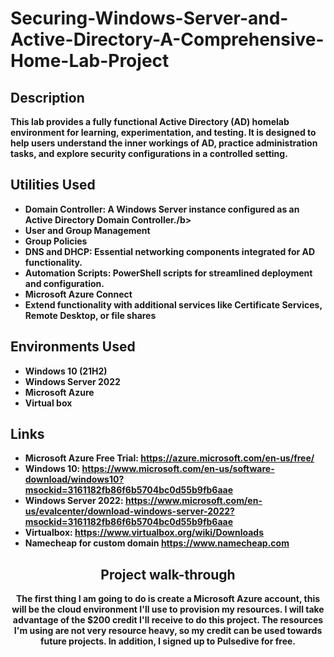 # Securing-Windows-Server-and-Active-Directory-A-Comprehensive-Home-Lab-Project

<h2>Description</h2>
<b>This lab provides a fully functional Active Directory (AD) homelab environment for learning, experimentation, and testing. It is designed to help users understand the inner workings of AD, practice administration tasks, and explore security configurations in a controlled setting.<b/>
<br />

<h2>Utilities Used</h2>

- <b>Domain Controller: A Windows Server instance configured as an Active Directory Domain Controller./b> 
- <b>User and Group Management</b> 
- <b>Group Policies</b>
- <b>DNS and DHCP: Essential networking components integrated for AD functionality.</b>
- <b>Automation Scripts: PowerShell scripts for streamlined deployment and configuration.</b>
- <b>Microsoft Azure Connect</b>
- <b>Extend functionality with additional services like Certificate Services, Remote Desktop, or file shares</b>



<h2>Environments Used </h2>

- <b>Windows 10</b> (21H2)
- <b>Windows Server 2022
- <b>Microsoft Azure</b>
- <b>Virtual box</b>

<h2>Links</h2>

- <b>Microsoft Azure Free Trial:</b> https://azure.microsoft.com/en-us/free/
- <b>Windows 10:<b/> https://www.microsoft.com/en-us/software-download/windows10?msockid=3161182fb86f6b5704bc0d55b9fb6aae
- <b>Windows Server 2022:</b> https://www.microsoft.com/en-us/evalcenter/download-windows-server-2022?msockid=3161182fb86f6b5704bc0d55b9fb6aae
- <b>Virtualbox:</b> https://www.virtualbox.org/wiki/Downloads
- <b>Namecheap for custom domain</b> https://www.namecheap.com
  

<h2 align="center">Project walk-through</h2>

<p align="center">
<b>The first thing I am going to do is create a Microsoft Azure account, this will be the cloud environment I'll use to provision my resources. I will take advantage of the $200 credit I'll receive to do this project. The resources I'm using are not very resource heavy, so my credit can be used towards future projects. In addition, I signed up to Pulsedive for free. </b> <br/>
</p>
